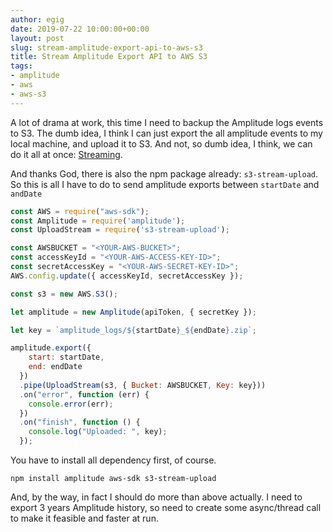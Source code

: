 ```yaml
---
author: egig
date: 2019-07-22 10:00:00+00:00
layout: post
slug: stream-amplitude-export-api-to-aws-s3
title: Stream Amplitude Export API to AWS S3
tags:
- amplitude
- aws
- aws-s3
---
```



A lot of drama at work, this time I need to backup the Amplitude logs events to S3. The dumb idea, I think I can just export the all amplitude events to my local machine, and upload it to S3. And not, so dumb idea, I think, we can do it all at once: [Streaming](https://nodejs.org/api/stream.html).

And thanks God, there is also the npm package already: `s3-stream-upload`. So this is all I have to do to send amplitude exports between `startDate` and `andDate`

```javascript
const AWS = require("aws-sdk");
const Amplitude = require('amplitude');
const UploadStream = require('s3-stream-upload');

const AWSBUCKET = "<YOUR-AWS-BUCKET>";
const accessKeyId = "<YOUR-AWS-ACCESS-KEY-ID>";
const secretAccessKey = "<YOUR-AWS-SECRET-KEY-ID>";
AWS.config.update({ accessKeyId, secretAccessKey });

const s3 = new AWS.S3();

let amplitude = new Amplitude(apiToken, { secretKey });

let key = `amplitude_logs/${startDate}_${endDate}.zip`;

amplitude.export({
    start: startDate,
    end: endDate
  })
  .pipe(UploadStream(s3, { Bucket: AWSBUCKET, Key: key}))
  .on("error", function (err) {
    console.error(err);
  })
  .on("finish", function () {
    console.log("Uploaded: ", key);
  });
```

You have to install all dependency first, of course.

```
npm install amplitude aws-sdk s3-stream-upload
```

And, by the way, in fact I should do more than above actually. I need to export 3 years Amplitude history, so need to create some async/thread call to make it feasible and faster at run.


